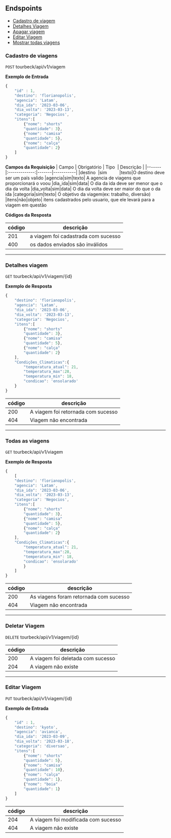 ## Endspoints

- [Cadastro de viagem](#cadastro-de-viagens)
- [Detalhes Viagem](#detalhes-viagem)
- [Apagar viagem](#deletar-viagem)
- [Editar Viagem](#editar-viagem)
- [Mostrar todas viagens](#todas-as-viagens)

### Cadastro de viagens

`POST` tourbeck/api/v1/viagem

**Exemplo de Entrada**

````js
{
    "id" : 1,
    "destino": 'florianopolis',
    "agencia": 'Latam',
    "dia_ida": '2023-03-06',
    "dia_volta": '2023-03-13',
    "categoria": 'Negocios',
    "itens":[
        {"nome": "shorts"
        "quantidade": 3},
        {"nome": "camisa"
        "quantidade": 5},
        {"nome": "calça"
        "quantidade": 2}
    ]
}
````

**Campos da Requisição**
| Campo | Obrigatório | Tipo  | Descrição |
|-------|:-------------:|-------|-----------|
|destino  |sim          |texto|O destino deve ser um país valido
|agencia|sim|texto| A agencia de viagens que proporcionará o voou
|dia_ida|sim|data| O dia da ida deve ser menor que o dia da volta
|dia_volta|sim|data| O dia da volta deve ser maior do que o da ida
|categoria|sim|texto| O objetivo da viagem(ex: trabalho, diversão)
|itens|não|objeto| itens cadastrados pelo usuario, que ele levará para a viagem em questão

**Códigos da Resposta**

|código|descrição
|-|-
201 | a viagem foi cadastrada com sucesso
400 | os dados enviados são inválidos

---

### Detalhes viagem

`GET` tourbeck/api/v1/viagem/{id}

**Exemplo de Resposta**

````js
{
    "destino": 'florianopolis',
    "agencia": 'Latam',
    "dia_ida": '2023-03-06',
    "dia_volta": '2023-03-13',
    "categoria": 'Negocios',
    "itens":[
        {"nome": "shorts"
        "quantidade": 3},
        {"nome": "camisa"
        "quantidade": 5},
        {"nome": "calça"
        "quantidade": 2}
    ],
    "Condições_Climaticas":{
        "temperatura_atual": 21,
        "temperatura_max":28,
        "temperatura_min": 18,
        "condicao": 'ensolarado'
    }
}
````
|código|descrição
|-|-
200 | A viagem foi retornada com sucesso
404 | Viagem não encontrada

---

### Todas as viagens

`GET` tourbeck/api/v1/viagem

**Exemplo de Resposta**

````js
{
    [
    "destino": 'florianopolis',
    "agencia": 'Latam',
    "dia_ida": '2023-03-06',
    "dia_volta": '2023-03-13',
    "categoria": 'Negocios',
    "itens":[
        {"nome": "shorts"
        "quantidade": 3},
        {"nome": "camisa"
        "quantidade": 5},
        {"nome": "calça"
        "quantidade": 2}
    ],
    "Condições_Climaticas":{
        "temperatura_atual": 21,
        "temperatura_max":28,
        "temperatura_min": 18,
        "condicao": 'ensolarado'
        }
    ]
}
````
|código|descrição
|-|-
200 | As viagens foram retornada com sucesso
404 | Viagem não encontrada
---

### Deletar Viagem
`DELETE` tourbeck/api/v1/viagem/{id}

|código|descrição
|-|-
200 | A viagem foi deletada com sucesso
204 | A viagem não existe

---

### Editar Viagem
`PUT` tourbeck/api/v1/viagem/{id}

**Exemplo de Entrada**

````js
{
    "id" : 1,
    "destino": 'kyoto',
    "agencia": 'avianca',
    "dia_ida": '2023-03-09',
    "dia_volta": '2023-03-18',
    "categoria": 'diversao',
    "itens":[
        {"nome": "shorts"
        "quantidade": 5},
        {"nome": "camisa"
        "quantidade": 10},
        {"nome": "calça"
        "quantidade": 1},
        {"nome": "boia"
        "quantidade": 1}
    ]
}
````

|código|descrição
|-|-
204 | A viagem foi modificada com sucesso
404 | A viagem não existe